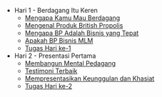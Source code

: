 * Hari 1 - Berdagang Itu Keren
	* [Mengapa Kamu Mau Berdagang](Hari-1-Berdagang-Itu-Keren/01-Mengapa-Kamu-Mau-Berdagang.md)
	* [Mengenal Produk British Propolis](Hari-1-Berdagang-Itu-Keren/02-Apa-Itu-British-Propolis.md)
	* [Mengapa BP Adalah Bisnis yang Tepat](Hari-1-Berdagang-Itu-Keren/03-Mengapa-BP-Adalah-Bisnis-yang-Tepat.md)
	* [Apakah BP Bisnis MLM](Hari-1-Berdagang-Itu-Keren/04-Apakah-BP-Bisnis-MLM.md)
	* [Tugas Hari ke-1](Hari-1-Berdagang-Itu-Keren/05-Tugas.md)
* Hari 2 - Presentasi Pertama
	* [Membangun Mental Pedagang](Hari-2-Presentasi-Pertama/01-Membangun-Mental-Pedagang.md)
	* [Testimoni Terbaik](Hari-2-Presentasi-Pertama/02-Testimoni-Terbaik.md)
	* [Mempresentasikan Keunggulan dan Khasiat](Hari-2-Presentasi-Pertama/03-Mempresentasikan-Keunggulan-dan-Khasiat.md)
	* [Tugas Hari ke-2](Hari-2-Presentasi-Pertama/04-Tugas.md)
